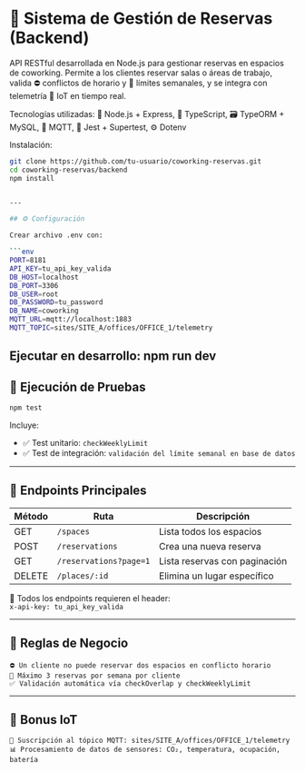 # 📘 Sistema de Gestión de Reservas (Backend)

API RESTful desarrollada en Node.js para gestionar reservas en espacios de coworking. Permite a los clientes reservar salas o áreas de trabajo, valida ⛔ conflictos de horario y 🚫 límites semanales, y se integra con telemetría 📡 IoT en tiempo real.

Tecnologías utilizadas: 🧠 Node.js + Express, 🧪 TypeScript, 🗃️ TypeORM + MySQL, 📡 MQTT, 🧪 Jest + Supertest, ⚙️ Dotenv

Instalación:

```bash
git clone https://github.com/tu-usuario/coworking-reservas.git
cd coworking-reservas/backend
npm install


---

## ⚙️ Configuración

Crear archivo .env con:

```env
PORT=8181
API_KEY=tu_api_key_valida
DB_HOST=localhost
DB_PORT=3306
DB_USER=root
DB_PASSWORD=tu_password
DB_NAME=coworking
MQTT_URL=mqtt://localhost:1883
MQTT_TOPIC=sites/SITE_A/offices/OFFICE_1/telemetry

```
Ejecutar en desarrollo:
npm run dev
---

## 🧪 Ejecución de Pruebas

```bash
npm test
```

Incluye:

- ✅ Test unitario: `checkWeeklyLimit`
- ✅ Test de integración: `validación del límite semanal en base de datos`

---

## 📡 Endpoints Principales

| Método | Ruta                  | Descripción                        |
|--------|-----------------------|------------------------------------|
| GET    | `/spaces`           | Lista todos los espacios           |
| POST   | `/reservations`           | Crea una nueva reserva             |
| GET    | `/reservations?page=1`    | Lista reservas con paginación      |
| DELETE | `/places/:id`        | Elimina un lugar específico        |

🔐 Todos los endpoints requieren el header:  
`x-api-key: tu_api_key_valida`

---

## 🧠 Reglas de Negocio
```
⛔ Un cliente no puede reservar dos espacios en conflicto horario 
🚫 Máximo 3 reservas por semana por cliente 
✅ Validación automática vía checkOverlap y checkWeeklyLimit
```
---

## 📡 Bonus IoT
```
📡 Suscripción al tópico MQTT: sites/SITE_A/offices/OFFICE_1/telemetry 
📊 Procesamiento de datos de sensores: CO₂, temperatura, ocupación, batería
```